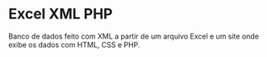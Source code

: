 # Excel XML PHP
Banco de dados feito com XML a partir de um arquivo Excel e um site onde exibe os dados com HTML, CSS e PHP.
